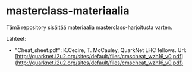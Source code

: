 # masterclass-materiaalia
Tämä repository sisältää materiaalia masterclass-harjoitusta varten.

Lähteet:
- "Cheat_sheet.pdf": K.Cecire, T. McCauley, QuarkNet LHC fellows. Url: [http://quarknet.i2u2.org/sites/default/files/cmscheat_wzh16_v0.pdf](http://quarknet.i2u2.org/sites/default/files/cmscheat_wzh16_v0.pdf)
